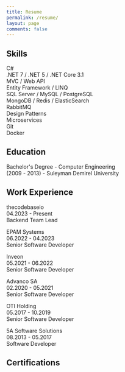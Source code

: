 ```yaml
---
title: Resume
permalink: /resume/
layout: page
comments: false
---
```


## Skills

C#
<br />
.NET 7 / .NET 5 / .NET Core 3.1
<br />
MVC / Web API
<br />
Entity Framework / LINQ
<br />
SQL Server / MySQL / PostgreSQL
<br />
MongoDB / Redis / ElasticSearch
<br />
RabbitMQ
<br />
Design Patterns
<br />
Microservices
<br />
Git
<br />
Docker

## Education

Bachelor's Degree - Computer Engineering
<br />
(2009 - 2013) - Suleyman Demirel University

## Work Experience

thecodebaseio
<br />
04.2023 - Present
<br />
Backend Team Lead

EPAM Systems
<br />
06.2022 - 04.2023
<br />
Senior Software Developer

Inveon
<br />
05.2021 - 06.2022
<br />
Senior Software Developer


Advanco SA
<br />
02.2020 - 05.2021
<br />
Senior Software Developer


OTI Holding
<br />
05.2017 - 10.2019
<br />
Senior Software Developer


5A Software Solutions
<br />
08.2013 - 05.2017
<br />
Software Developer

## Certifications

<div data-iframe-width="150" data-iframe-height="270" data-share-badge-id="f1139e13-c604-49ea-b120-60ac5ffa2097" data-share-badge-host="https://www.credly.com"></div><script type="text/javascript" async src="//cdn.credly.com/assets/utilities/embed.js"></script>

